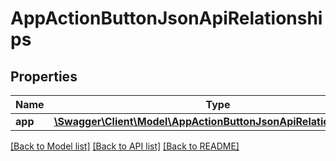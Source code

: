 # AppActionButtonJsonApiRelationships

## Properties
Name | Type | Description | Notes
------------ | ------------- | ------------- | -------------
**app** | [**\Swagger\Client\Model\AppActionButtonJsonApiRelationshipsApp**](AppActionButtonJsonApiRelationshipsApp.md) |  | [optional] 

[[Back to Model list]](../../README.md#documentation-for-models) [[Back to API list]](../../README.md#documentation-for-api-endpoints) [[Back to README]](../../README.md)

